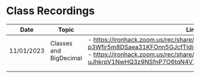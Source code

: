 # Class Recordings

| Date       | Topic                  | Link                                                         |
| ---------- | ---------------------- | ------------------------------------------------------------ |
| 11/01/2023 | Classes and BigDecimal | - https://ironhack.zoom.us/rec/share/1QK7yGnKU6Gs4wGIuMY9t-p3Wfjr5m8DSaea31KFOnn5GJcfTIdjpjn_VOx1fnf1.pd8RulZooJAXRIPZ <br />- https://ironhack.zoom.us/rec/share/AOan2kReqQZlbHDaOYvyQ0-uJhkrpV1NwHQ3z9NSfnP7O6tqN4V7YyvGzt0X2Jdr.XaBrDu_1TwKnSzxk |
|            |                        |                                                              |
|            |                        |                                                              |


